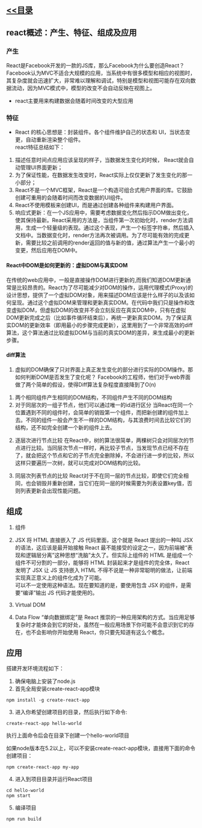 ## [<<目录](https://github.com/snsart/blog/blob/master/README.md)

## react概述：产生、特征、组成及应用
### 产生
React是Facebook开发的一款的JS库，那么Facebook为什么要创造React？<br>
Facebook认为MVC不适合大规模的应用，当系统中有很多模型和相应的视图时，其复杂度就会迅速扩大，非常难以理解和调试，特别是模型和视图可能存在双向数据流动，因为MVC模式中，模型的改变不会自动反映在视图上。<br>
* react主要用来构建数据会随着时间改变的大型应用

### 特征
* React 的核心思想是：封装组件。各个组件维护自己的状态和 UI，当状态变更，自动重新渲染整个组件。<br>
react特征总结如下：
1. 描述任意时间点应用应该呈现的样子，当数据发生变化的时候， React就会自动管理UI界面更新；
2. 为了保证性能，在数据发生改变时，React实际上仅仅更新了发生变化的那一小部分；
3. React不是一个MVC框架，React是一个构造可组合式用户界面的库。它鼓励创建可重用的会随着时间而改变数据的UI组件。 
4. React不使用模板来创建UI，而是通过创建各种组件来构建用户界面。
5. 响应式更新：在一个JS应用中，需要考虑数据变化然后指示DOM做出变化，使其保持最新。React采用的方法是，当组件第一次初始化时，render方法调用，生成一个轻量级的表现。通过这个表现，产生一个标签字符串，然后插入文档中。当数据变化时，render方法再次被调用。为了尽可能有效的完成更新，需要比较之前调用的render返回的值与新的值，通过算法产生一个最小的变更，然后应用在DOM中。

#### React中DOM是如何更新的：虚拟DOM与真实DOM
在传统的web应用中，一般是直接操作DOM进行更新的,而我们知道DOM更新通常是比较昂贵的。React为了尽可能减少对DOM的操作，运用代理模式(Proxy)的设计思想，提供了一个虚拟DOM对象，用来描述DOM应该是什么样子的以及该如何呈现。通过这个虚拟DOM来管理和更新真实DOM。在代码中我们只是操作和改变虚拟DOM，但虚拟DOM的改变并不会立刻反应在真实DOM中，只有在虚拟DOM更新完成之后（比如事件循环结束后），再统一更新真实DOM。为了保证真实DOM的更新效率（即用最小的步骤完成更新），这里用到了一个非常高效的diff算法，这个算法通过比较虚拟DOM与当前的真实DOM的差异，来生成最小的更新步骤。

#### diff算法
1. 虚拟的DOM确保了只对界面上真正发生变化的部分进行实际的DOM操作。那如何判断DOM是否发生了变化呢？ 
Facebook的工程师，他们对于web界面做了两个简单的假设，使得Diff算法复杂程度直接降到了O(n) 
1) 两个相同组件产生相同的DOM结构，不同组件产生不同的DOM结构 
2) 对于同层次的一组子节点，他们可以通过唯一的id进行区分
当React在同一个位置遇到不同的组件时，会简单的销毁第一个组件，而把新创建的组件加上去。不同的组件一般会产生不一样的DOM结构，与其浪费时间去比较它们的结构，还不如完全创建一个新的组件上去。

2. 逐层次进行节点比较 
在React中，树的算法很简单，两棵树只会对同层次的节点进行比较。当同层次节点一样时，再比较子节点，当发现节点已经不存在了，就会把这个节点和它的子节点完全删除掉，不会进行进一步的比较，所以这样只要遍历一次树，就可以完成对DOM结构的比较。

3. 同层次列表节点的比较
React对于不在同一层的节点比较，即使它们完全相同，也会销毁并重新创建，当它们在同一层的时候需要为列表设置key值，否则列表更新会出现性能问题。

## 组成
1. 组件

2. JSX
将 HTML 直接嵌入了 JS 代码里面，这个就是 React 提出的一种叫 JSX 的语法，这应该是最开始接触 React 最不能接受的设定之一，因为前端被“表现和逻辑层分离”这种思想“洗脑”太久了。但实际上组件的 HTML 是组成一个组件不可分割的一部分，能够将 HTML 封装起来才是组件的完全体，React 发明了 JSX 让 JS 支持嵌入 HTML 不得不说是一种非常聪明的做法，让前端实现真正意义上的组件化成为了可能。<br>
可以不一定使用这种语法。现在要知道的是，要使用包含 JSX 的组件，是需要“编译”输出 JS 代码才能使用的。
3. Virtual DOM
4. Data Flow
“单向数据绑定”是 React 推崇的一种应用架构的方式。当应用足够复杂时才能体会到它的好处，虽然在一般应用场景下你可能不会意识到它的存在，也不会影响你开始使用 React，你只要先知道有这么个概念。

## 应用
搭建开发环境流程如下：
1. 确保电脑上安装了node.js
2. 首先全局安装create-react-app模块
```
npm install -g create-react-app
```
3. 进入你希望创建项目的目录，然后执行如下命令:
```
create-react-app hello-world
```
执行上面命令后会在目录下创建一个hello-world项目<br>

如果node版本在5.2以上，可以不安装create-react-app模块，直接用下面的命令创建项目：
```
npm create-react-app my-app
```
4. 进入到项目目录并运行React项目
```
cd hello-world
npm start
```
5. 编译项目
```
npm run build
```